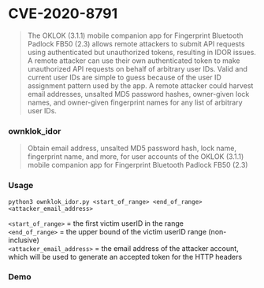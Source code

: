 # CVE-2020-8791
>The OKLOK (3.1.1) mobile companion app for Fingerprint Bluetooth Padlock FB50 (2.3) allows remote attackers to submit API requests using authenticated but unauthorized tokens, resulting in IDOR issues. A remote attacker can use their own authenticated token to make unauthorized API requests on behalf of arbitrary user IDs. Valid and current user IDs are simple to guess because of the user ID assignment pattern used by the app. A remote attacker could harvest email addresses, unsalted MD5 password hashes, owner-given lock names, and owner-given fingerprint names for any list of arbitrary user IDs.

### ownklok_idor
> Obtain email address, unsalted MD5 password hash, lock name, fingerprint name, and more, for user accounts of the OKLOK (3.1.1) mobile companion app for Fingerprint Bluetooth Padlock FB50 (2.3)

### Usage
```python3 ownklok_idor.py <start_of_range> <end_of_range> <attacker_email_address>```

`<start_of_range>` = the first victim userID in the range <br/>
`<end_of_range>` = the upper bound of the victim userID range (non-inclusive) <br/>
`<attacker_email_address>` = the email address of the attacker account, which will be used to generate an accepted token for the HTTP headers

### Demo
